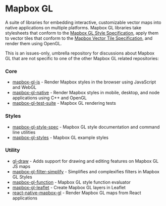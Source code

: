 # Mapbox GL

A suite of libraries for embedding interactive, customizable vector maps into native applications on multiple platforms. Mapbox GL libraries take stylesheets that conform to the [Mapbox GL Style Specification](https://github.com/mapbox/mapbox-gl-style-spec/), apply them to vector tiles that conform to the [Mapbox Vector Tile Specification](https://github.com/mapbox/vector-tile-spec), and render them using OpenGL.

This is an issues-only, umbrella repository for discussions about Mapbox GL that are not specific to one of the other Mapbox GL related repositories:

### Core
* [mapbox-gl-js](https://github.com/mapbox/mapbox-gl-js) - Render Mapbox styles in the browser using JavaScript and WebGL
* [mapbox-gl-native](https://github.com/mapbox/mapbox-gl-native) - Render Mapbox styles in mobile, desktop, and node applications using C++ and OpenGL
* [mapbox-gl-test-suite](https://github.com/mapbox/mapbox-gl-test-suite) - Mapbox GL rendering tests

### Styles
* [mapbox-gl-style-spec](https://github.com/mapbox/mapbox-gl-style-spec) - Mapbox GL style documentation and command line utilities
* [mapbox-gl-styles](https://github.com/mapbox/mapbox-gl-styles) - Mapbox GL example styles

### Utility
* [gl-draw](https://github.com/mapbox/gl-draw) - Adds support for drawing and editing features on Mapbox GL JS maps
* [mapbox-gl-filter-simplify](https://github.com/mapbox/mapbox-gl-filter-simplify) - Simplifies and complexifies filters in Mapbox GL Styles
* [mapbox-gl-function](https://github.com/mapbox/mapbox-gl-function) - Mapbox GL style function evaluator
* [mapbox-gl-leaflet](https://github.com/mapbox/mapbox-gl-leaflet) - Create Mapbox GL layers in Leaflet
* [react-native-mapbox-gl](https://github.com/mapbox/react-native-mapbox-gl) - Render Mapbox GL maps from React applications
